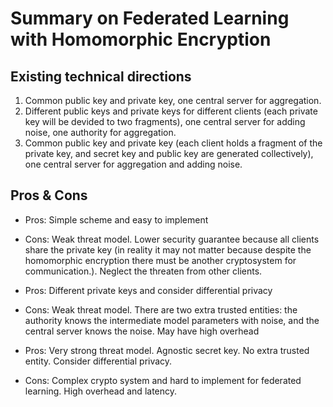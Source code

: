 # Summary on Federated Learning with Homomorphic Encryption
## Existing technical directions
1. Common public key and private key, one central server for aggregation.
2. Different public keys and private keys for different clients (each private key will be devided to two fragments), one central server for adding noise, one authority for aggregation.
3. Common public key and private key (each client holds a fragment of the private key, and secret key and public key are generated collectively), one central server for aggregation and adding noise.

## Pros & Cons
- Pros: Simple scheme and easy to implement
- Cons: Weak threat model. Lower security guarantee because all clients share the private key (in reality it may not matter because despite the homomorphic encryption there must be another cryptosystem for communication.). Neglect the threaten from other clients.

- Pros: Different private keys and consider differential privacy
- Cons: Weak threat model. There are two extra trusted entities: the authority knows the intermediate model parameters with noise, and the central server knows the noise. May have high overhead

- Pros: Very strong threat model. Agnostic secret key. No extra trusted entity. Consider differential privacy.
- Cons: Complex crypto system and hard to implement for federated learning. High overhead and latency.
